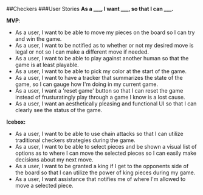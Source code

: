 ##Checkers
###User Stories
**As a ___, I want ___, so that I can ___.**


**MVP**:
- As a user, I want to be able to move my pieces on the board so I can try and win the game.
- As a user, I want to be notified as to whether or not my desired move is legal or not so I can make a different move if needed.
- As a user, I want to be able to play against another human so that the game is at least playable.
- As a user, I want to be able to pick my color at the start of the game.
- As a user, I want to have a tracker that summarizes the state of the game, so I can gauge how I'm doing in my current game.
- As a user, I want a 'reset game' button so that I can reset the game instead of frusturatingly play through a game I know is a lost cause.
- As a user, I want an aesthetically pleasing and functional UI so that I can clearly see the status of the game.

**Icebox:**
- As a user, I want to be able to use chain attacks so that I can utilize traditional checkers strategies during the game.
- As a user, I want to be able to select pieces and be shown a visual list of options as to where I can move the selected pieces so I can easily make decisions about my next move.
- As a user, I want to be granted a king if I get to the opponents side of the board so that I can utilize the power of king pieces during my game.
- As a user, I want assistance that notifies me of where I'm allowed to move a selected piece.
